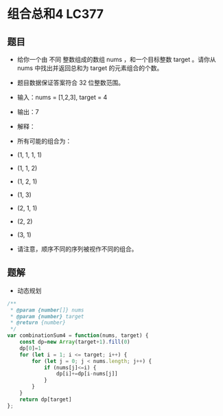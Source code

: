 # 组合总和4 LC377
## 题目
* 给你一个由 不同 整数组成的数组 nums ，和一个目标整数 target 。请你从 nums 中找出并返回总和为 target 的元素组合的个数。

* 题目数据保证答案符合 32 位整数范围。

* 输入：nums = [1,2,3], target = 4
* 输出：7
* 解释：
* 所有可能的组合为：
* (1, 1, 1, 1)
* (1, 1, 2)
* (1, 2, 1)
* (1, 3)
* (2, 1, 1)
* (2, 2)
* (3, 1)
* 请注意，顺序不同的序列被视作不同的组合。
## 题解
* 动态规划
```javascript
/**
 * @param {number[]} nums
 * @param {number} target
 * @return {number}
 */
var combinationSum4 = function(nums, target) {
    const dp=new Array(target+1).fill(0)
    dp[0]=1
    for (let i = 1; i <= target; i++) {
        for (let j = 0; j < nums.length; j++) {
            if (nums[j]<=i) {
                dp[i]+=dp[i-nums[j]]
            }
        }
    }
    return dp[target]
};
```
